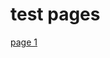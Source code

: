 # test pages
[page 1](testleyla.github.io/page_1/ 'Домашняя работа по уроку №9 от Фрилансер по жизни')
